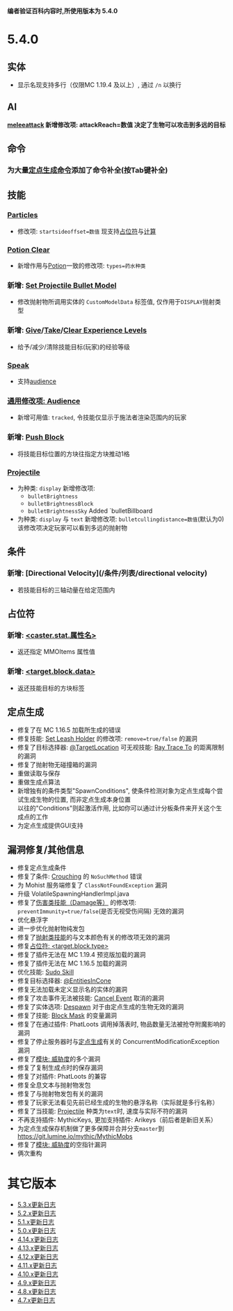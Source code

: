 
**编者验证百科内容时,所使用版本为 5.4.0**

5.4.0
=

实体
---

- 显示名现支持多行（仅限MC 1.19.4 及以上）, 通过 `/n` 以换行

AI
---

**[meleeattack](/实体/AI#ai行动器) 新增修改项: attackReach=数值 决定了生物可以攻击到多远的目标**

命令
---

### **为大量[定点生成命令](/命令与权限#定点生成命令)添加了命令补全(按Tab键补全)**

技能
---

### [Particles](/技能/特效技能/particles)
- 修改项: `startsideoffset=数值` 现支持[占位符](/技能/占位符)与[计算](/技能/计算)
### [Potion Clear](/技能/列表/potionclear)
- 新增作用与[Potion](/技能/列表/potion)一致的修改项: `types=药水种类`
### 新增: [Set Projectile Bullet Model](/技能/列表/setprojectilebulletmodel)
- 修改抛射物所调用实体的 `CustomModelData` 标签值, 仅作用于`DISPLAY`抛射类型
### 新增: [Give](/技能/列表/giveexperiencelevels)/[Take](/技能/列表/takeexperiencelevels)/[Clear Experience Levels](/技能/列表/clearexperiencelevels)
- 给予/减少/清除技能目标(玩家)的经验等级
### [Speak](/技能/列表/speak)
- 支持[audience](/技能/特效技能列表#特效技能)
### [通用修改项: Audience](/技能/特效技能列表#特效技能)
- 新增可用值: `tracked`, 令技能仅显示于施法者渲染范围内的玩家
### 新增: [Push Block](/技能/列表/pushblock)
- 将技能目标位置的方块往指定方块推动1格
### [Projectile](/技能/列表/projectile)
- 为种类: `display` 新增修改项:  
  - `bulletBrightness`
  - `bulletBrightnessBlock`
  - `bulletBrightnessSky`
Added `bulletBillboard
- 为种类: `display` 与 `text` 新增修改项: `bulletcullingdistance=数值`(默认为0)  
  该修改项决定玩家可以看到多远的抛射物

条件
---

### 新增: [Directional Velocity](/条件/列表/directional velocity)
- 若技能目标的三轴动量在给定范围内

占位符
---

### 新增: [<caster.stat.属性名>](/技能/占位符#施法者占位符)
- 返还指定 MMOItems 属性值
### 新增: [<target.block.data>](/技能/占位符#技能目标占位符)
- 返还技能目标的方块标签

定点生成
---

* 修复了在 MC 1.16.5 加载所生成的错误
* 修复技能: [Set Leash Holder](/技能/列表/setleashholder) 的修改项: `remove=true/false` 的漏洞
* 修复了目标选择器: [@TargetLocation](/技能/目标选择器#单坐标) 可无视技能: [Ray Trace To](/技能/列表/raytraceto) 的距离限制的漏洞
* 修复了抛射物无碰撞箱的漏洞
* 重做读取与保存
* 重做生成点算法
* 新增独有的条件类型"SpawnConditions", 使条件检测对象为定点生成每个尝试生成生物的位置, 而非定点生成本身位置  
  以往的"Conditions"则起激活作用, 比如你可以通过计分板条件来开关这个生成点的工作
* 为定点生成提供GUI支持

漏洞修复/其他信息
---

* 修复定点生成条件
* 修复了条件: [Crouching](/技能/列表/crouching) 的 `NoSuchMethod` 错误
* 为 Mohist 服务端修复了 `ClassNotFoundException` 漏洞
* 升级 VolatileSpawningHandlerImpl.java
* 修复了[伤害类技能（Damage等）](/技能/列表/damage) 的修改项: `preventImmunity=true/false`(是否无视受伤间隔) 无效的漏洞
* 优化悬浮字
* 进一步优化抛射物纯发包
* 修复了[抛射类技能](/技能/列表/projectile)的与文本颜色有关的修改项无效的漏洞
* 修复[占位符: <target.block.type>](/技能/占位符)
* 修复了插件无法在 MC 1.19.4 预览版加载的漏洞
* 修复了插件无法在 MC 1.16.5 加载的漏洞
* 优化技能: [Sudo Skill](/技能/列表/sudoskill)
* 修复目标选择器: [@EntitiesInCone](/技能/目标选择器#多实体)
* 修复无法加载未定义显示名的实体的漏洞
* 修复了攻击事件无法被技能: [Cancel Event](/技能/列表/cancelevent) 取消的漏洞
* 修复了实体选项: [Despawn](/实体/选项#通用) 对于由定点生成的生物无效的漏洞
* 修复了技能: [Block Mask](/技能/特效技能/blockmask) 的变量漏洞
* 修复了在通过插件: PhatLoots 调用掉落表时, 物品数量无法被抢夺附魔影响的漏洞
* 修复了停止服务器时与[定点生成](/定点生成)有关的 ConcurrentModificationException 漏洞
* 修复了[模块: 威胁度](/实体/威胁度)的多个漏洞
* 修复了复制生成点时的保存漏洞
* 修复了对插件: PhatLoots 的兼容
* 修复全息文本与抛射物发包
* 修复了与抛射物发包有关的漏洞
* 修复了玩家无法看见先前已经生成的生物的悬浮名称（实际就是多行名称）
* 修复了当技能: [Projectile](/技能/列表/projectile) 种类为`text`时, 速度与实际不符的漏洞
* 不再支持插件: MythicKeys, 更加支持插件: Arikeys（前后者是新旧关系）
* 为定点生成保存机制做了更多保障并合并分支`master`到 https://git.lumine.io/mythic/MythicMobs
* 修复了[模块: 威胁度](/实体/威胁度)的空指针漏洞
* 俩次重构

其它版本
================

-   [5.3.x更新日志](/更新日志/5.3.x更新日志)
-   [5.2.x更新日志](/更新日志/5.2.x更新日志)
-   [5.1.x更新日志](/更新日志/5.1.x更新日志)
-   [5.0.x更新日志](/更新日志/5.0.x更新日志)
-   [4.14.x更新日志](/更新日志/4.14.x更新日志)
-   [4.13.x更新日志](/更新日志/4.13.x更新日志)
-   [4.12.x更新日志](/更新日志/4.12.x更新日志)
-   [4.11.x更新日志](/更新日志/4.11.x更新日志)
-   [4.10.x更新日志](/更新日志/4.10.x更新日志)
-   [4.9.x更新日志](/更新日志/4.9.x更新日志)
-   [4.8.x更新日志](/更新日志/4.8.x更新日志)
-   [4.7.x更新日志](/更新日志/4.7.x更新日志)
